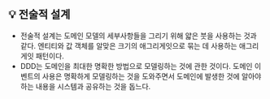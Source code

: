 ## 💡 전술적 설계
+ 전술적 설계는 도메인 모델의 세부사항들을 그리기 위해 얇은 붓을 사용하는 것과 같다. 엔티티와 값 객체를 알맞은 크기의 애그리게잇으로 묶는 데 사용하는 애그리게잇 패턴이다.
+ DDD는 도메인을 최대한 명확한 방법으로 모델링하는 것에 관한 것이다. 도메인 이벤트의 사용은 명확하게 모델링하는 것을 도와주면서 도메인에 발생한 것에 알아야 하는 내용을 시스템과 공유하는 것을 돕느다.
